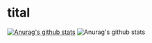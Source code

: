 # tital
[![Anurag's github stats](https://github-readme-stats.vercel.app/api?username=JackeyGuo)](https://github.com/anuraghazra/github-readme-stats)
![Anurag's github stats](https://github-readme-stats.vercel.app/api?username=JackeyGuo&show_icons=true&theme=radical)


